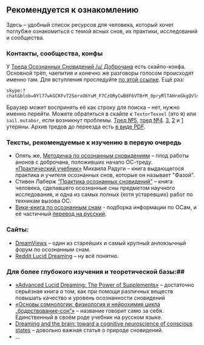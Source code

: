 ## Рекомендуется к ознакомлению

Здесь – удобный список ресурсов для человека, который хочет поглубже ознакомиться с темой ясных снов, их практики, исследований и сообщества.

### Контакты, сообщества, конфы
У [Треда Осознанных Сновидений /u/ Доброчана](http://dobrochan.com/u/res/139959.xhtml) есть скайпо-конфа. Основной трёп, чаепития и конечно же разговоры голосом происходят именно там. Для вступления проследуйте [по этой ссылке](skype:?chat&blob=0Yl77wkGCKFvT2SorxO6YuM_F7CzORyCwBdF6VTBrM_0pryRlTAHreGkgQVlm05OIm4fXi9T0M4JF9DLSg). Ещё раз: 

```
skype:?chat&blob=0Yl77wkGCKFvT2SorxO6YuM_F7CzORyCwBdF6VTBrM_0pryRlTAHreGkgQVlm05OIm4fXi9T0M4JF9DLSg

```

Браузер может воспринять её как строку для поиска – нет, нужно именно перейти. Можете обратиться в скайпе к `TextorTexxel` (это я) или `sail.mutabor`, если возникнут проблемы.
[Тред №5](http://dobrochan.com/u/res/129799.xhtml), [тред №4](http://dobrochan.com/b/res/2705196.xhtml). [3](http://dobrochan.com/b/res/2527776.xhtml), [2](http://dobrochan.com/b/res/2197877.xhtml) и [1](http://dobrochan.com/b/res/2067538.xhtml) утеряны. Архив тредов до переезда есть [в виде PDF](https://drive.google.com/folderview?id=0Bzg3Zq8YS-RNdDFuTDF2ZWVFYzg&usp=sharing).

### Тексты, рекомендуемые к изучению в первую очередь

* Опять же, [Методичка по осознанным сновидениям](http://dobrochan.ru/src/pdf/1301/Metodichka.pdf) – плод работы анонов с доброчана, положивших начало ОС-треду.  
 [«Практический учебник»](http://books.aing.ru/) Михаила Радуги – книга выдающегося практика и учителя осознанных снов, которые он называет "Фазой".  
* Стивен Лаберж [“Практика осознанных сновидений”](https://drive.google.com/file/d/0Bzg3Zq8YS-RNSXEtY2dqbzd5clk/view?usp=sharing) – книга человека, сделавшего осознанные сны предметом научного исследования, и одна из самых полных (хотя устаревших) работ по техникам вызова ОС.
* [Вики-книга по осознанным снам](http://en.wikibooks.org/wiki/Lucid_Dreaming) - подборка информации по ОСам, и её частичный [перевод на русский](http://www.klex2.ru/5rm).

### Сайты:

* [DreamViews](http://www.dreamviews.com) – один из старейших и самый крупный анлоязычный форум по осознанным снам.
* [Reddit Lucid Dreaming](http://www.reddit.com/r/LucidDreaming/) – ну всё понятно.

### Для более глубокого изучения и теоретической базы:## 
* [«Advanced Lucid Dreaming: The Power of Supplements»](http://www.cortexel.us/awesome/uppers/Advanced_Lucid_Dreaming-The_Power_of_Supplements.pdf) – достаточно серьёзная книга о том, как при помощи различных веществ повышать качество и уровень осознанности сновидений  
* [«Основы сомнологии: физиология и нейрохимия цикла „бодрствование-сон“»](http://lukashevichus.info/knigi/kovalzon_osnovy_somnologii.pdf) – название говорит само за себя. Единственный в своём роде учебник на русском языке.  
* [Dreaming and the brain: toward a cognitive neuroscience of conscious states](http://assets.cambridge.org/052181/0442/excerpt/0521810442_excerpt.pdf) – довольно важная статья о природе сновидений.
* ...

<!---
* гакенбах  
* Хобсон  
* Харари
* прочие научные
-->
